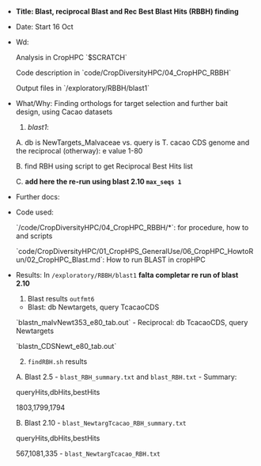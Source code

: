 
- **Title: Blast, reciprocal Blast and Rec Best Blast Hits (RBBH) finding**
- Date: Start 16 Oct
- Wd:
	<p>Analysis in CropHPC `$SCRATCH`
	<p>Code description in `code/CropDiversityHPC/04_CropHPC_RBBH`
	<p>Output files in `/exploratory/RBBH/blast1`


- What/Why: Finding orthologs for target selection and further bait design, using Cacao datasets
	1. *blast1*: 
		
	A. db is NewTargets_Malvaceae vs. query is T. cacao CDS genome and the reciprocal (otherway): e value 1-80
		
	B. find RBH using script to get Reciprocal Best Hits list
		
	C. **add here the re-run using blast 2.10 `max_seqs 1`**
	

- Further docs:

- Code used: 
	<p>`/code/CropDiversityHPC/04_CropHPC_RBBH/*`: for procedure, how to and scripts
	<p>`code/CropDiversityHPC/01_CropHPS_GeneralUse/06_CropHPC_HowtoRun/02_CropHPC_Blast.md`: How to run BLAST in cropHPC

- Results:  In `/exploratory/RBBH/blast1` **falta completar re run of blast 2.10**

	1. Blast results `outfmt6`
	- Blast: db Newtargets, query TcacaoCDS
	<p>`blastn_malvNewt353_e80_tab.out`
	- Reciprocal: db TcacaoCDS, query Newtargets
	<p>`blastn_CDSNewt_e80_tab.out`


	2. `findRBH.sh` results 

	A. Blast 2.5
		- `blast_RBH_summary.txt` and `blast_RBH.txt`
		- Summary:
			<p>queryHits,dbHits,bestHits
			<p>1803,1799,1794

	B. Blast 2.10
		- `blast_NewtargTcacao_RBH_summary.txt`
			<p>queryHits,dbHits,bestHits
			<p>567,1081,335
		- `blast_NewtargTcacao_RBH.txt`
